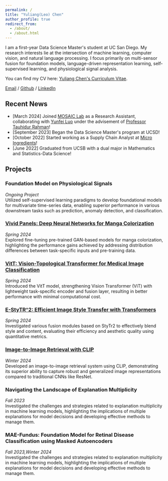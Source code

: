 ```yaml
---
permalink: /
title: "Yuliang(Leo) Chen"
author_profile: true
redirect_from: 
  - /about/
  - /about.html
---
```


I am a first-year Data Science Master's student at UC San Diego. My research interests lie at the intersection of machine learning, computer vision, and natural language processing. I focus primarily on multi-sensor fusion for foundation models, language-driven representation learning, self-supervised learning, and physiological signal analysis.

You can find my CV here: [Yuliang Chen's Curriculum Vitae](../assets/Chen_Yuliang_DSCV.pdf).

[Email](mailto:yuc204@ucsd.edu) / [Github](https://github.com/yuc0805) / [LinkedIn](https://www.linkedin.com/in/yuliang-chen-74666b236/)


## Recent News
- [March 2024] Joined [MOSAIC Lab](https://mosaic.cs.umass.edu/) as a Research Assistant, collaborating with [Yunfei Luo](https://yunfeiluo.github.io/) under the advisement of [Professor Tauhidur Rahman](https://www.tauhidurrahman.com/)!
- [September 2023] Began the Data Science Master's program at UCSD!
- [October 2022] Started working as a Supply Chain Analyst at [Micro Ingredients](https://www.microingredients.com/pages/our-company?gad_source=1&gclid=Cj0KCQjwj9-zBhDyARIsAERjds1qGT5v_rVpX3wSDzpRVlRLmeyaNjzhtea0Y9blRyEnD4BULGxeJB0aAo_IEALw_wcB)!
- [June 2022] Graduated from UCSB with a dual major in Mathematics and Statistics-Data Science!
  
## Projects
### Foundation Model on Physiological Signals
*Ongoing Project*  
Utilized self-supervised learning paradigms to develop foundational models for multivariate time-series data, enabling superior performance in various downstream tasks such as prediction, anomaly detection, and classification.
### [Vivid Panels: Deep Neural Networks for Manga Colorization](https://github.com/yuc0805/Manga-Colorization)
*Spring 2024*  
Explored fine-tuning pre-trained GAN-based models for manga colorization, highlighting the performance gains achieved by addressing distribution differences between task-specific inputs and pre-training data.
### [VitT: Vision-Topological Transformer for Medical Image Classification](https://github.com/j8chiu/PH_ImageClassification/tree/ViT_Branch)
*Spring 2024*  
Introduced the VitT model, strengthening Vision Transformer (ViT) with lightweight task-specific encoder and fusion layer, resulting in better performance with minimal computational cost.
### [E-StyTR^2: Efficient Image Style Transfer with Transformers](https://github.com/yuc0805/Image_Style_Transfer)
*Spring 2024*  
Investigated various fusion modules based on StyTr2 to effectively blend style and content, evaluating their efficiency and aesthetic quality using quantitative metrics.
### [Image-to-Image Retrieval with CLIP](https://github.com/yuc0805/Image-to-Image-Search-Using-CLIP)
*Winter 2024*  
Developed an image-to-image retrieval system using CLIP, demonstrating its superior ability to capture robust and generalized image representations compared to traditional CNNs like ResNet.
### Navigating the Landscape of Explanation Multiplicity
*Fall 2023*  
Investigated the challenges and strategies related to explanation multiplicity in machine learning models, highlighting the implications of multiple explanations for model decisions and developing effective methods to manage them.
### MAE-Fundus: Foundation Model for Retinal Disease Classification using Masked Autoencoders
*Fall 2023,Winter 2024*  
Investigated the challenges and strategies related to explanation multiplicity in machine learning models, highlighting the implications of multiple explanations for model decisions and developing effective methods to manage them.
